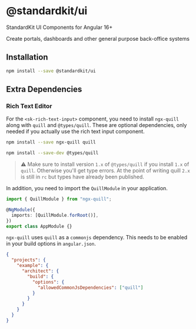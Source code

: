 # @standardkit/ui

StandardKit UI Components for Angular 16+

Create portals, dashboards and other general purpose back-office systems

## Installation

```bash
npm install --save @standardkit/ui
```

## Extra Dependencies

### Rich Text Editor

For the `<sk-rich-text-input>` component, you need to install `ngx-quill` along with `quill` and `@types/quill`. These
are optional dependencies, only needed if you actually use the rich text input component.

```bash
npm install --save ngx-quill quill

npm install --save-dev @types/quill
```

> :warning: Make sure to install version `1.x` of `@types/quill` if you install `1.x` of `quill`. Otherwise you'll get
> type errors. At the point of writing quill `2.x` is still in `rc` but types have already been published.

In addition, you need to import the `QuillModule` in your application.

```typescript
import { QuillModule } from "ngx-quill";

@NgModule({
  imports: [QuillModule.forRoot()],
})
export class AppModule {}
```

`ngx-quill` uses `quill` as a `commonjs` dependency. This needs to be enabled in your build options in `angular.json`.

```json
{
  "projects": {
    "example": {
      "architect": {
        "build": {
          "options": {
            "allowedCommonJsDependencies": ["quill"]
          }
        }
      }
    }
  }
}
```
